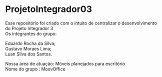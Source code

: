 # ProjetoIntegrador03
Esse repositório foi criado com o intuito de centralizar o desenvolvimento do Projeto Integrador 3<br>
Os integrantes do grupo:<br>

Eduardo Rocha da Silva;<br>
Gustavo Moraes Lima;<br>
Luan Silva dos Santos.<br>

Nossa área de atuação: Móveis planejados para escritório<br>
Nome do grupo : MoovOffice
